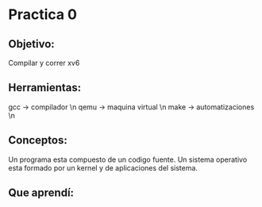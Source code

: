 # Practica 0

## Objetivo:
Compilar y correr xv6

## Herramientas:
gcc -> compilador \n
qemu -> maquina virtual \n
make -> automatizaciones \n

## Conceptos:
Un programa esta compuesto de un codigo fuente.
Un sistema operativo esta formado por un kernel y de aplicaciones del sistema. 

## Que aprendí:

